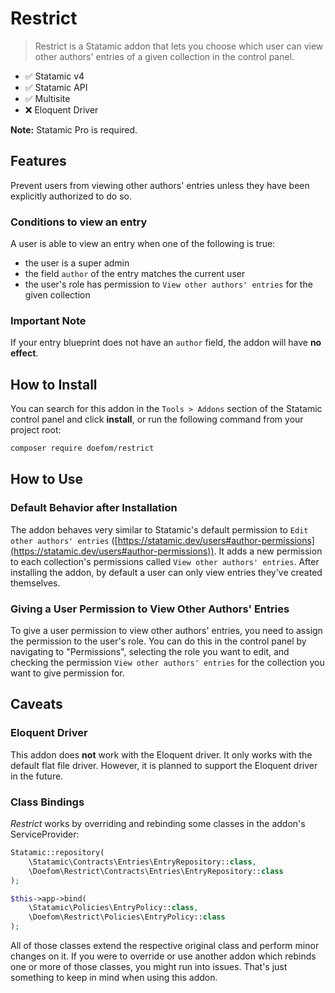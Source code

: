 # Restrict

> Restrict is a Statamic addon that lets you choose which user can view other authors' entries of a given collection in
> the control panel.

- ✅ Statamic v4
- ✅ Statamic API
- ✅ Multisite
- ❌ Eloquent Driver

**Note:** Statamic Pro is required.

## Features

Prevent users from viewing other authors' entries unless they have been explicitly authorized to do so.

### Conditions to view an entry

A user is able to view an entry when one of the following is true:

- the user is a super admin
- the field `author` of the entry matches the current user
- the user's role has permission to `View other authors' entries` for the given collection

### Important Note

If your entry blueprint does not have an `author` field, the addon will have **no effect**.

## How to Install

You can search for this addon in the `Tools > Addons` section of the Statamic control panel and click **install**, or
run the following command from your project root:

``` bash
composer require doefom/restrict
```

## How to Use

### Default Behavior after Installation

The addon behaves very similar to Statamic's default permission
to `Edit other authors' entries` ([https://statamic.dev/users#author-permissions](https://statamic.dev/users#author-permissions)).
It adds a new permission to each collection's permissions called `View other authors' entries`. After installing the
addon, by default a user can only view entries they've created themselves.

### Giving a User Permission to View Other Authors' Entries

To give a user permission to view other authors' entries, you need to assign the permission to the user's role. You can
do this in the control panel by navigating to "Permissions", selecting the role you want to edit, and checking the
permission `View other authors' entries` for the collection you want to give permission for.

## Caveats

### Eloquent Driver

This addon does **not** work with the Eloquent driver. It only works with the default flat file driver. However, it is
planned to support the Eloquent driver in the future.

### Class Bindings

_Restrict_ works by overriding and rebinding some classes in the addon's ServiceProvider:

```php
Statamic::repository(
    \Statamic\Contracts\Entries\EntryRepository::class,
    \Doefom\Restrict\Contracts\Entries\EntryRepository::class
);

$this->app->bind(
    \Statamic\Policies\EntryPolicy::class,
    \Doefom\Restrict\Policies\EntryPolicy::class
);
```

All of those classes extend the respective original class and perform minor changes on it. If you were to override or
use another addon which rebinds one or more of those classes, you might run into issues. That's just something to keep
in mind when using this addon.
